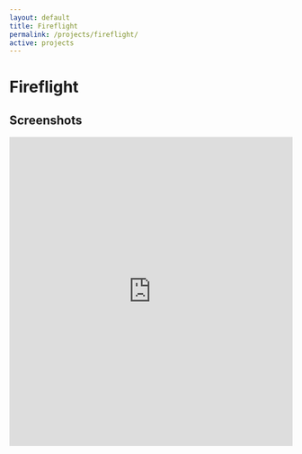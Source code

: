 ```yaml
---
layout: default
title: Fireflight
permalink: /projects/fireflight/
active: projects
---
```



<h1>Fireflight</h1>

<h2>Screenshots</h2>

<iframe class="imgur-album" width="100%" height="550" frameborder="0" src="http://imgur.com/a/AZTgn/embed"></iframe>
